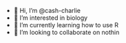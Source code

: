 - 👋 Hi, I’m @cash-charlie
- 👀 I’m interested in biology
- 🌱 I’m currently learning how to use R
- 💞️ I’m looking to collaborate on nothin
<!---
cash-charlie/cash-charlie is a ✨ special ✨ repository because its `README.md` (this file) appears on your GitHub profile.
You can click the Preview link to take a look at your changes.
--->
